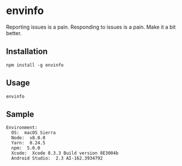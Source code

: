 # envinfo

Reporting issues is a pain. Responding to issues is a pain. Make it a bit better.

## Installation
`npm install -g envinfo`

## Usage
`envinfo`

## Sample
```
Environment:
  OS:  macOS Sierra
  Node:  v8.0.0
  Yarn:  0.24.5
  npm:  5.0.0
  Xcode:  Xcode 8.3.3 Build version 8E3004b 
  Android Studio:  2.3 AI-162.3934792
```
